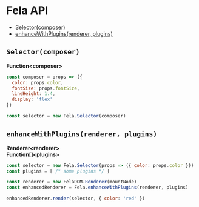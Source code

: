 # Fela API

* [Selector(composer)](#selectorcomposer)
* [enhanceWithPlugins(renderer, plugins)](#enhancewithpluginsrenderer-plugins)

## `Selector(composer)`
**Function\<composer>**

```javascript
const composer = props => ({
  color: props.color,
  fontSize: props.fontSize,
  lineHeight: 1.4,
  display: 'flex'
})

const selector = new Fela.Selector(composer)
```


## `enhanceWithPlugins(renderer, plugins)`
**Renderer\<renderer>**<br>
**Function[]\<plugins>**

```javascript
const selector = new Fela.Selector(props => ({ color: props.color }))
const plugins = [ /* some plugins */ ]

const renderer = new FelaDOM.Renderer(mountNode)
const enhancedRenderer = Fela.enhanceWithPlugins(renderer, plugins)

enhancedRenderer.render(selector, { color: 'red' })

```
